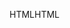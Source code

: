 <span data-ttu-id="b9093-101">HTML</span><span class="sxs-lookup"><span data-stu-id="b9093-101">HTML</span></span>
